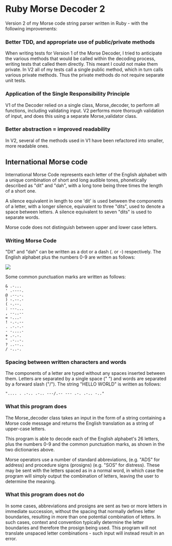 # Ruby Morse Decoder 2

Version 2 of my Morse code string parser written in Ruby - with the following improvements:

### Better TDD, and appropriate use of public/private methods

When writing tests for Version 1 of the Morse Decoder, I tried to anticipate the various methods that would be called within the decoding process, writing tests that called them directly. This meant I could not make them private. In V2 all of my tests call a single public method, which in turn calls various private methods. Thus the private methods do not require separate unit tests.

### Application of the Single Responsibility Principle

V1 of the Decoder relied on a single class, Morse_decoder, to perform all functions, including validating input. V2 performs more thorough validation of input, and does this using a separate Morse_validator class.

### Better abstraction = improved readability

In V2, several of the methods used in V1 have been refactored into smaller, more readable ones.

## International Morse code

International Morse Code represents each letter of the English alphabet with a unique combination of short and long audible tones, phonetically described as "dit" and "dah", with a long tone being three times the length of a short one.

A silence equivalent in length to one 'dit' is used between the components of a letter, with a longer silence, equivalent to three "dits", used to denote a space between letters. A silence equivalent to seven "dits" is used to separate words.

Morse code does not distinguish between upper and lower case letters.

### Writing Morse Code

"Dit" and "dah" can be written as a dot or a dash (. or -) respectively. The English alphabet plus the numbers 0-9 are written as follows:

<image src="https://upload.wikimedia.org/wikipedia/commons/thumb/b/b5/International_Morse_Code.svg/473px-International_Morse_Code.svg.png">

Some common punctuation marks are written as follows:
```
& .-...
' .----.
@ .--.-.
) -.--.-
( -.--.
: ---...
, --..--
= -...-
! -.-.--
. .-.-.-
- -....-
+ .-.-.
" .-..-.
? ..--..
/ -..-.
```

### Spacing between written characters and words

The components of a letter are typed without any spaces inserted between them. Letters are separated by a single space (" ") and words are separated by a forward slash ("/"). The string "HELLO WORLD" is written as follows:

```
".... . .-.. .-.. ---/.-- --- .-. .-.. -.."
```

### What this program does

The Morse_decoder class takes an input in the form of a string containing a Morse code message and returns the English translation as a string of upper-case letters.

This program is able to decode each of the English alphabet's 26 letters, plus the numbers 0-9 and the common punctuation marks, as shown in the two dictionaries above.

Morse operators use a number of standard abbreviations, (e.g. "ADS" for address) and procedure signs (prosigns) (e.g. "SOS" for distress). These may be sent with the letters spaced as in a normal word, in which case the program will simply output the combination of letters, leaving the user to determine the meaning.

### What this program does not do

In some cases, abbreviations and prosigns are sent as two or more letters in immediate succession, without the spacing that normally defines letter boundaries, resulting in more than one potential combination of letters. In such cases, context and convention typically determine the letter boundaries and therefore the prosign being used. This program will not translate unspaced letter combinations - such input will instead result in an error.
